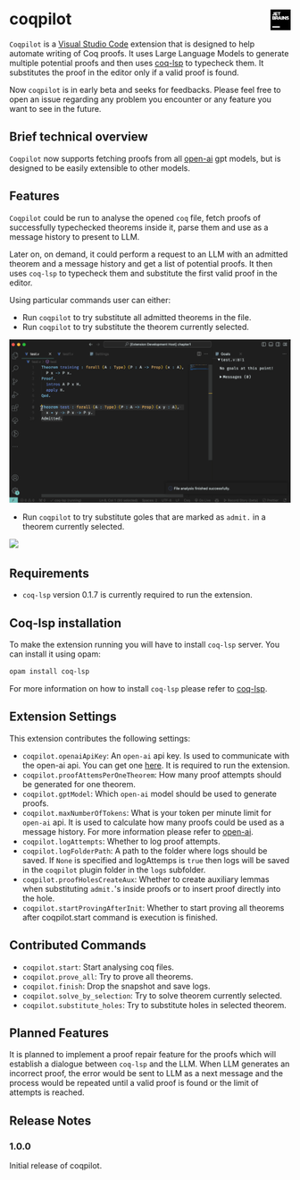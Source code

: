 # coqpilot <img style="height: 1.3em; float: right" src="./etc/img/jetbrains_logo.png"/>  <!-- omit in toc -->

`Coqpilot` is a [Visual Studio Code](https://code.visualstudio.com/) extension that is designed to help automate writing of Coq proofs. It uses Large Language Models to generate multiple potential proofs and then uses [coq-lsp](https://github.com/ejgallego/coq-lsp) to typecheck them. It substitutes the proof in the editor only if a valid proof is found. 

Now `coqpilot` is in early beta and seeks for feedbacks. Please feel free to open an issue regarding any problem you encounter or any feature you want to see in the future. 

## Brief technical overview

`Coqpilot` now supports fetching proofs from all [open-ai](https://openai.com) gpt models, but is designed to be easily extensible to other models.  

## Features

`Coqpilot` could be run to analyse the opened `coq` file, fetch proofs of successfully typechecked theorems inside it, parse them and use as a message history to present to LLM.

Later on, on demand, it could perform a request to an LLM with an admitted theorem and a message history and get a list of potential proofs. It then uses `coq-lsp` to typecheck them and substitute the first valid proof in the editor.

Using particular commands user can either: 
- Run `coqpilot` to try substitute all admitted theorems in the file.
- Run `coqpilot` to try substitute the theorem currently selected. 

<img src="./etc/gif/substitute-proof.gif"/> 

- Run `coqpilot` to try substitute goles that are marked as `admit.` in a theorem currently selected.

<img src="./etc/gif/substitute-holes.gif"/> 

## Requirements

* `coq-lsp` version 0.1.7 is currently required to run the extension.

## Coq-lsp installation

To make the extension running you will have to install `coq-lsp` server. You can install it using opam: 
```bash
opam install coq-lsp
```
For more information on how to install `coq-lsp` please refer to [coq-lsp](https://github.com/ejgallego/coq-lsp). 

## Extension Settings

This extension contributes the following settings:

* `coqpilot.openaiApiKey`: An `open-ai` api key. Is used to communicate with the open-ai api. You can get one [here](https://platform.openai.com/account/api-keys). It is required to run the extension.
* `coqpilot.proofAttemsPerOneTheorem`: How many proof attempts should be generated for one theorem.
* `coqpilot.gptModel`: Which `open-ai` model should be used to generate proofs.
* `coqpilot.maxNumberOfTokens`: What is your token per minute limit for `open-ai` api. It is used to calculate how many proofs could be used as a message history. For more information please refer to [open-ai](https://platform.openai.com/account/rate-limits).
* `coqpilot.logAttempts`: Whether to log proof attempts. 
* `coqpilot.logFolderPath`: A path to the folder where logs should be saved. If `None` is specified and logAttemps is `true` then logs will be saved in the `coqpilot` plugin folder in the `logs` subfolder.
* `coqpilot.proofHolesCreateAux`: Whether to create auxiliary lemmas when substituting `admit.`'s inside proofs or to insert proof directly into the hole.
* `coqpilot.startProvingAfterInit`: Whether to start proving all theorems after coqpilot.start command is execution is finished.

## Contributed Commands

* `coqpilot.start`: Start analysing coq files.
* `coqpilot.prove_all`: Try to prove all theorems.
* `coqpilot.finish`: Drop the snapshot and save logs.
* `coqpilot.solve_by_selection`: Try to solve theorem currently selected.
* `coqpilot.substitute_holes`: Try to substitute holes in selected theorem.

## Planned Features

It is planned to implement a proof repair feature for the proofs which will establish a dialogue between `coq-lsp` and the LLM. When LLM generates an incorrect proof, the error would be sent to LLM as a next message and the process would be repeated until a valid proof is found or the limit of attempts is reached.

## Release Notes

### 1.0.0

Initial release of coqpilot. 
